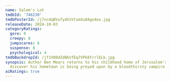 ```yaml
---
name: Salem's Lot
tmdbId: '748230'
tmdbPosterId: /j7ncdqBVufydVzVtxmXu8Ago4ox.jpg
releaseDate: 2024-10-03
categoryRatings:
  gore: 9
  creepy: 8
  jumpscares: 6
  suspense: 8
  psychological: 4
tmdbBackdropId: /jf1V00dZdNkVfEq7VPk8frrlELk.jpg
synopsis: Author Ben Mears returns to his childhood home of Jerusalem's Lot only to
  discover his hometown is being preyed upon by a bloodthirsty vampire.
aiRatings: true
---
```



